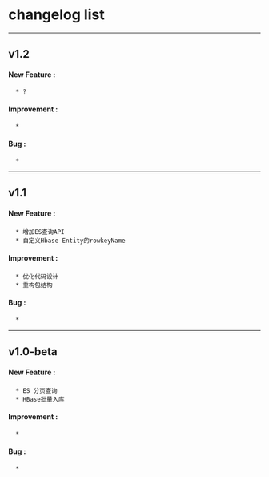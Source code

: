 # changelog list

---
## v1.2
#### New Feature :
      * ?
#### Improvement :
      * 
#### Bug :
	  * 

---
## v1.1
#### New Feature :
      * 增加ES查询API
      * 自定义Hbase Entity的rowkeyName
#### Improvement :
      * 优化代码设计
      * 重构包结构
#### Bug :
	  * 

---
## v1.0-beta
#### New Feature :
      * ES 分页查询
      * HBase批量入库
#### Improvement :
      * 
#### Bug :
	  * 
